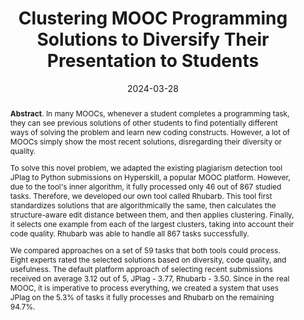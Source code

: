 ---
title: "Clustering MOOC Programming Solutions to Diversify Their Presentation to Students"
authors: '<i>Elizaveta Artser, Anastasiia Birillo, Yaroslav Golubev, Maria Tigina, Hieke Keuning, Nikolay Vyahhi, and Timofey Bryksin</i>'
status: "preprint"
collection: publications
permalink: /publications/2024-03-28-clustering-for-moocs
date: 2024-03-28
venue: "<b>e-Print archive</b>"
pdf: 'https://arxiv.org/pdf/2403.19398.pdf'
data: 'https://zenodo.org/records/8259494'
tool: 'https://github.com/hyperskill/code-submissions-clustering'
counter_id: 'P5'
abstract: "<p><b>Abstract</b>. In many MOOCs, whenever a student completes a programming task, they can see previous solutions of other students to find potentially different ways of solving the problem and learn new coding constructs. However, a lot of MOOCs simply show the most recent solutions, disregarding their diversity or quality.</p><p>To solve this novel problem, we adapted the existing plagiarism detection tool JPlag to Python submissions on Hyperskill, a popular MOOC platform. However, due to the tool's inner algorithm, it fully processed only 46 out of 867 studied tasks. Therefore, we developed our own tool called Rhubarb. This tool first standardizes solutions that are algorithmically the same, then calculates the structure-aware edit distance between them, and then applies clustering. Finally, it selects one example from each of the largest clusters, taking into account their code quality. Rhubarb was able to handle all 867 tasks successfully.</p><p>We compared approaches on a set of 59 tasks that both tools could process. Eight experts rated the selected solutions based on diversity, code quality, and usefulness. The default platform approach of selecting recent submissions received on average 3.12 out of 5, JPlag - 3.77, Rhubarb - 3.50. Since in the real MOOC, it is imperative to process everything, we created a system that uses JPlag on the 5.3% of tasks it fully processes and Rhubarb on the remaining 94.7%.</p>"
---